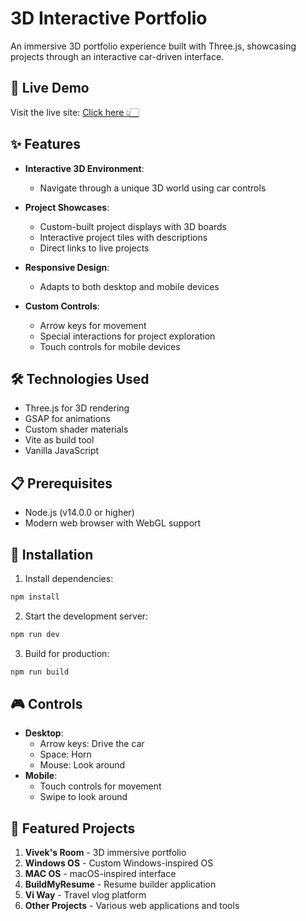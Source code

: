 # 3D Interactive Portfolio

An immersive 3D portfolio experience built with Three.js, showcasing projects through an interactive car-driven interface.


## 🚀 Live Demo

Visit the live site: [Click here 👆🏻](https://vivekwithcar.vercel.app/)


## ✨ Features

- **Interactive 3D Environment**:
   - Navigate through a unique 3D world using car controls

- **Project Showcases**:
   - Custom-built project displays with 3D boards
   - Interactive project tiles with descriptions
   - Direct links to live projects
     
- **Responsive Design**:
   - Adapts to both desktop and mobile devices

- **Custom Controls**:
   - Arrow keys for movement
   - Special interactions for project exploration
   - Touch controls for mobile devices


## 🛠️ Technologies Used

- Three.js for 3D rendering
- GSAP for animations
- Custom shader materials
- Vite as build tool
- Vanilla JavaScript


## 📋 Prerequisites

- Node.js (v14.0.0 or higher)
- Modern web browser with WebGL support


## 🔧 Installation

1. Install dependencies:
```bash
npm install
```

2. Start the development server:
```bash
npm run dev
```

3. Build for production:
```bash
npm run build
```


## 🎮 Controls

- **Desktop**:
  - Arrow keys: Drive the car
  - Space: Horn
  - Mouse: Look around
- **Mobile**:
  - Touch controls for movement
  - Swipe to look around


## 🎨 Featured Projects

1. **Vivek's Room** - 3D immersive portfolio
2. **Windows OS** - Custom Windows-inspired OS
3. **MAC OS** - macOS-inspired interface
4. **BuildMyResume** - Resume builder application
5. **Vi Way** - Travel vlog platform
6. **Other Projects** - Various web applications and tools
